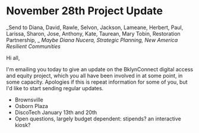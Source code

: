 # November 28th Project Update

_Send to Diana, David, Rawle, Selvon, Jackson, Lameane, Herbert, Paul, Larissa, Sharon, Jose, Anthony, Kate, Taurean, Mary Tobin, Restoration Partnership,  _
_Maybe Diana Nucera, Strategic Planning, New America Resilient Communities_

Hi all,

I'm emailing you today to give an update on the BklynConnect digital access and equity project, which you all have been involved in at some point, in some capacity. Apologies if this is repeat information for some of you, but I'd like to start sending regular updates. 
- Brownsville
- Osborn Plaza
- DiscoTech January 13th and 20th
- Open questions, largely budget dependent: stipends? an interactive kiosk?
